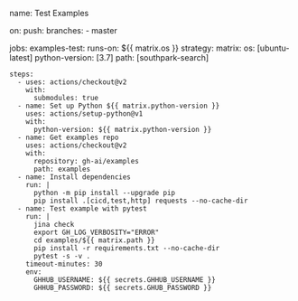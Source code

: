 name: Test Examples

on:
  push:
    branches:
      - master

jobs:
  examples-test:
    runs-on: ${{ matrix.os }}
    strategy:
      matrix:
        os: [ubuntu-latest]
        python-version: [3.7]
        path: [southpark-search]

    steps:
      - uses: actions/checkout@v2
        with:
          submodules: true
      - name: Set up Python ${{ matrix.python-version }}
        uses: actions/setup-python@v1
        with:
          python-version: ${{ matrix.python-version }}
      - name: Get examples repo
        uses: actions/checkout@v2
        with:
          repository: gh-ai/examples
          path: examples
      - name: Install dependencies
        run: |
          python -m pip install --upgrade pip
          pip install .[cicd,test,http] requests --no-cache-dir
      - name: Test example with pytest
        run: |
          jina check
          export GH_LOG_VERBOSITY="ERROR"
          cd examples/${{ matrix.path }}
          pip install -r requirements.txt --no-cache-dir
          pytest -s -v .
        timeout-minutes: 30
        env:
          GHHUB_USERNAME: ${{ secrets.GHHUB_USERNAME }}
          GHHUB_PASSWORD: ${{ secrets.GHUB_PASSWORD }}
